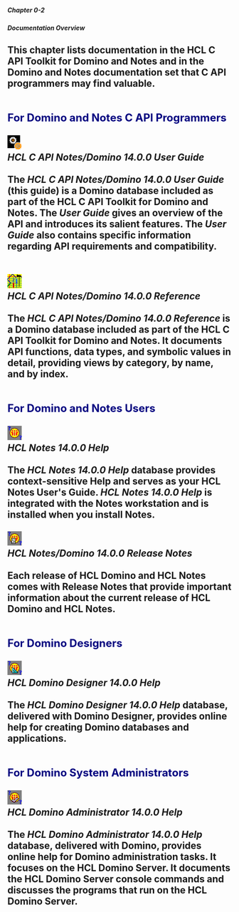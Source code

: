 ##### Chapter 0-2
##### Documentation Overview

This chapter lists documentation in the HCL C API Toolkit for Domino and Notes and in the Domino and Notes documentation set that C API programmers may find valuable.<br>
<br>
<br>
<b><font size="5" color="#000080">For Domino and Notes C API Programmers</font></b><br>
<br>
<img src="../images/Documentation_Overview0.gif" width="32" height="32"><br>
<i>HCL C API Notes/Domino 14.0.0 User Guide</i><br>
<br>
The <i>HCL C API Notes/Domino 14.0.0 User Guide</i> (this guide) is a Domino database included as part of the HCL C API Toolkit for Domino and Notes. The <i>User Guide</i> gives an overview of the API and introduces its salient features. The <i>User Guide </i>also contains specific information regarding API requirements and compatibility.<br>
<br>
<br>
<img src="../images/Documentation_Overview1.gif" width="32" height="32"><br>
<i>HCL C API Notes/Domino 14.0.0 Reference</i><br>
<br>
The <i>HCL C API Notes/Domino 14.0.0 Reference</i> is a Domino database included as part of the HCL C API Toolkit for Domino and Notes. It documents API functions, data types, and symbolic values in detail, providing views by category, by name, and by index.<br>
<br>
<br>
<b><font size="5" color="#000080">For Domino and Notes Users</font></b><br>
<br>
<img src="../images/Documentation_Overview2.gif" width="32" height="32"><br>
<i>HCL Notes 14.0.0 Help</i><br>
<br>
The <i>HCL Notes 14.0.0 Help</i> database provides context-sensitive Help and serves as your HCL Notes User's Guide.  <i>HCL Notes 14.0.0 Help </i>is integrated with the Notes workstation and is installed when you install Notes. <br>
<br>
<img src="../images/Documentation_Overview3.gif" width="32" height="32"><br>
<i>HCL Notes/Domino 14.0.0 Release Notes</i><br>
<br>
Each release of  HCL Domino and HCL Notes<b> </b>comes with Release Notes that provide important information about the current release of HCL Domino and HCL Notes.<br>
<br>
<br>
<b><font size="5" color="#000080">For Domino Designers</font></b><br>
<br>
<img src="../images/Documentation_Overview4.gif" width="32" height="32"><br>
<i>HCL Domino  Designer 14.0.0 Help</i><br>
<br>
The <i>HCL Domino  Designer 14.0.0 Help</i> database, delivered with Domino Designer, provides online help for creating Domino databases and applications.<br>
<br>
<br>
<b><font size="5" color="#000080">For Domino System Administrators</font></b><br>
<br>
<img src="../images/Documentation_Overview5.gif" width="32" height="32"><br>
<i>HCL Domino Administrator 14.0.0 Help</i><br>
<br>
The <i>HCL Domino Administrator 14.0.0 Help </i>database, delivered with Domino, provides online help for Domino administration tasks.  It focuses on the HCL Domino Server.  It documents the HCL Domino Server console commands and discusses the programs that run on the HCL Domino Server.
---
